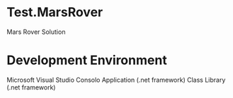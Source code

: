 # Test.MarsRover
Mars Rover Solution

# Development Environment
Microsoft Visual Studio
Consolo Application (.net framework)
Class Library (.net framework)

